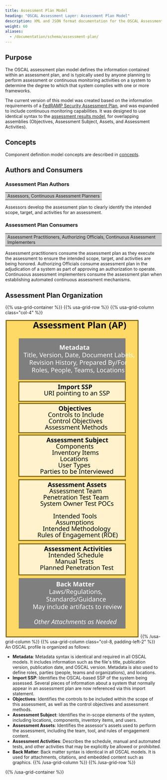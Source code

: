 ```yaml
---
title: Assessment Plan Model
heading: "OSCAL Assessment Layer: Assessment Plan Model"
description: XML and JSON format documentation for the OSCAL Assessment Plan model, which is part of the OSCAL Assessment layer. These formats model the planning of a periodic or continuous assessment.
weight: 60
aliases:
  - /documentation/schema/assessment-plan/
---
```


## Purpose

The OSCAL assessment plan model defines the information contained within an assessment plan, and is typically used by anyone planning to perform assessment or continuous monitoring activities on a system to determine the degree to which that system complies with one or more frameworks.

The current version of this model was created based on the information requirements of a [FedRAMP Security Assessment Plan](https://www.fedramp.gov/assets/resources/templates/FedRAMP-Annual-SAP-Template.docx), and was expanded to include continuous monitoring capabilities. 
It was designed to use identical syntax to the [assessment results model](/documentation/schema/assessment-results-layer/assessment-results/), for overlapping assemblies (Objectives, Assessment Subject, Assets, and Assessment Activities). 

## Concepts

Component definition model concepts are described in [concepts](../../concepts/#assessment-plan-model-concepts).

## Authors and Consumers

### Assessment Plan Authors

<table><tr><td style="background-color:#cccccc; border:none">
Assessors, Continuous Assessment Planners
</td></tr></table>

Assessors develop the assessment plan to clearly identify the intended scope, target, and activities for an assessment.

### Assessment Plan Consumers

<table><tr><td style="background-color:#cccccc; border:none">
Assessment Practitioners, Authorizing Officials, Continuous Assessment Implementers
</td></tr></table>

Assessment practitioners consume the assessment plan as they execute the assessment to ensure the intended scope, target, and activities are being honored.
Authorizing Officials consume assessment plan in the adjudication of a system as part of approving an authorization to operate.
Continusous assessment implementers consume the assessment plan when establishing automated continuous assessment mechanisms.

##  Assessment Plan Organization

{{% usa-grid-container %}}
{{% usa-grid-row %}}
{{% usa-grid-column class="col-4" %}}
&nbsp;

![A diagram of the assessment plan model.](assessment-plan-model.svg)
{{% /usa-grid-column %}}
{{% usa-grid-column class="col-8, padding-left-2" %}}
An OSCAL profile is organized as follows:
- **Metadata**: Metadata syntax is identical and required in all OSCAL models. It includes information such as the file's title, publication version, publication date, and OSCAL version. Metadata is also used to define roles, parties (people, teams and organizations), and locations.
- **Import SSP**: Identifies the OSCAL-based SSP of the system being assessed. Several pieces of information about a system that normally appear in an assessment plan are now referenced via this import statement.
- **Objectives**: Identifies the controls to be included within the scope of this assessment, as well as the control objectives and assessment methods.
- **Assessment Subject**: Identifies the in-scope elements of the system, including locations, components, inventory items, and users.  
- **Assessment Assets**: Identifies the assessor's assets used to perform the assessment, including the team, tool, and rules of engagement content.
- **Assessment Activities**: Describes the schedule, manual and automated tests, and other activities that may be explicitly be allowed or prohibited. 
- **Back Matter**: Back matter syntax is identical in all OSCAL models. It is used for attachments, citations, and embedded  content such as graphics. 
{{% /usa-grid-column %}}
{{% /usa-grid-row %}}

{{% /usa-grid-container %}}

